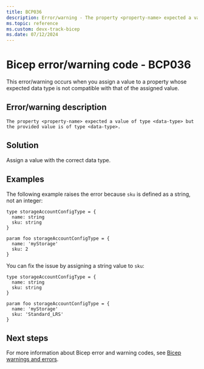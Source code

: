 ```yaml
---
title: BCP036
description: Error/warning - The property <property-name> expected a value of type <data-type> but the provided value is of type <data-type>.
ms.topic: reference
ms.custom: devx-track-bicep
ms.date: 07/12/2024
---
```


# Bicep error/warning code - BCP036

This error/warning occurs when you assign a value to a property whose expected data type is not compatible with that of the assigned value.

## Error/warning description

`The property <property-name> expected a value of type <data-type> but the provided value is of type <data-type>.`

## Solution

Assign a value with the correct data type.

## Examples

The following example raises the error because `sku` is defined as a string, not an integer:

```bicep
type storageAccountConfigType = {
  name: string
  sku: string
}

param foo storageAccountConfigType = {
  name: 'myStorage'
  sku: 2
}
```

You can fix the issue by assigning a string value to `sku`:

```bicep
type storageAccountConfigType = {
  name: string
  sku: string
}

param foo storageAccountConfigType = {
  name: 'myStorage'
  sku: 'Standard_LRS' 
}
```

## Next steps

For more information about Bicep error and warning codes, see [Bicep warnings and errors](./bicep-error-codes.md).
